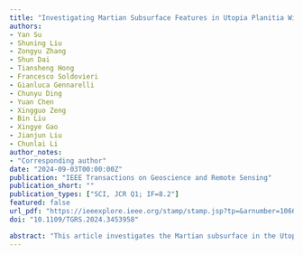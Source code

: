 ```yaml
---
title: "Investigating Martian Subsurface Features in Utopia Planitia With Tianwen-1 Ground-Penetrating Radar"
authors:
- Yan Su
- Shuning Liu
- Zongyu Zhang
- Shun Dai
- Tiansheng Hong
- Francesco Soldovieri
- Gianluca Gennarelli
- Chunyu Ding
- Yuan Chen
- Xingguo Zeng
- Bin Liu
- Xingye Gao
- Jianjun Liu
- Chunlai Li
author_notes:
- "Corresponding author"
date: "2024-09-03T00:00:00Z"
publication: "IEEE Transactions on Geoscience and Remote Sensing"
publication_short: ""
publication_types: ["SCI, JCR Q1; IF=8.2"]
featured: false
url_pdf: "https://ieeexplore.ieee.org/stamp/stamp.jsp?tp=&arnumber=10663770"
doi: "10.1109/TGRS.2024.3453958"

abstract: "This article investigates the Martian subsurface in the Utopia Planitia region using Zhurong’s ground-penetrating radar. A customized signal processing pipeline minimizes artifacts in radargrams and generates subsoil images revealing a three-layer structure up to ~40 m depth: 5∼8-m regolith, 2∼3-m fine materials, and 15∼30-m block-embedded layers. Grain size decreases upward, indicating long-term weathering and impact/flood events. Enhanced scattering from Sol 292 to 325 correlates with barchan dunes and crater distributions, suggesting tectonic-impacts resurfacing. The study provides the first quantitative electromagnetic characterization of Utopia Planitia's shallow subsurface using Tianwen-1 radar data."
---
```


